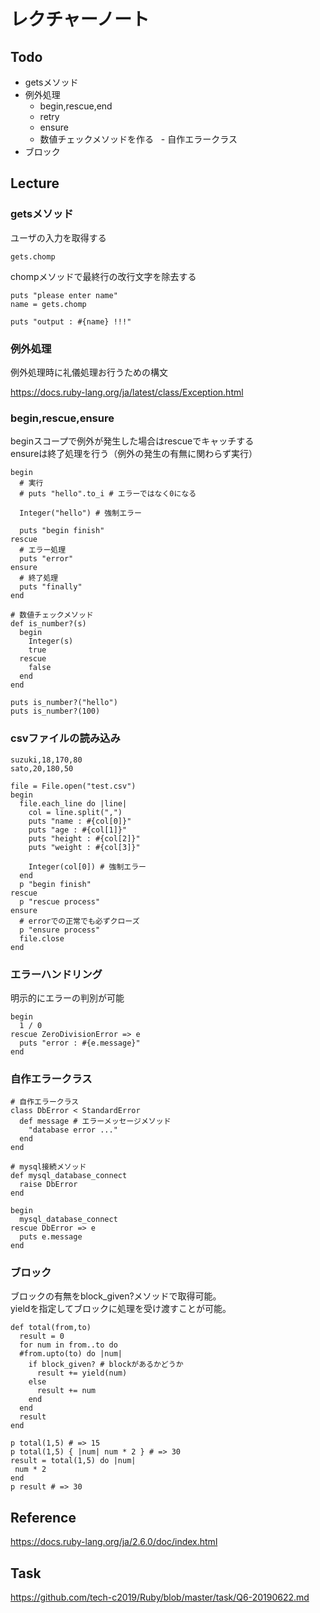 # レクチャーノート

## Todo
 - getsメソッド
 - 例外処理
   - begin,rescue,end
   - retry
   - ensure
   - 数値チェックメソッドを作る
   - 自作エラークラス
 - ブロック

## Lecture

### getsメソッド

ユーザの入力を取得する
```
gets.chomp
```
chompメソッドで最終行の改行文字を除去する

```
puts "please enter name"
name = gets.chomp

puts "output : #{name} !!!"
```

### 例外処理
例外処理時に礼儀処理お行うための構文

https://docs.ruby-lang.org/ja/latest/class/Exception.html  

### begin,rescue,ensure

beginスコープで例外が発生した場合はrescueでキャッチする  
ensureは終了処理を行う（例外の発生の有無に関わらず実行）
```
begin
  # 実行
  # puts "hello".to_i # エラーではなく0になる
  
  Integer("hello") # 強制エラー
  
  puts "begin finish"
rescue
  # エラー処理
  puts "error"
ensure
  # 終了処理
  puts "finally"
end
```

```
# 数値チェックメソッド
def is_number?(s)
  begin
    Integer(s)
    true
  rescue
    false
  end
end

puts is_number?("hello")
puts is_number?(100)
```

### csvファイルの読み込み

```ruby:test.csv
suzuki,18,170,80
sato,20,180,50
```

```
file = File.open("test.csv")
begin
  file.each_line do |line|
    col = line.split(",")
    puts "name : #{col[0]}"
    puts "age : #{col[1]}"
    puts "height : #{col[2]}"
    puts "weight : #{col[3]}"
    
    Integer(col[0]) # 強制エラー
  end
  p "begin finish"
rescue
  p "rescue process"
ensure
  # errorでの正常でも必ずクローズ
  p "ensure process"
  file.close 
end
```

### エラーハンドリング
明示的にエラーの判別が可能

```
begin 
  1 / 0
rescue ZeroDivisionError => e
  puts "error : #{e.message}"
end 
```

### 自作エラークラス

```
# 自作エラークラス
class DbError < StandardError
  def message # エラーメッセージメソッド
    "database error ..."
  end
end

# mysql接続メソッド
def mysql_database_connect
  raise DbError
end

begin 
  mysql_database_connect
rescue DbError => e
  puts e.message
end

```

### ブロック

ブロックの有無をblock_given?メソッドで取得可能。  
yieldを指定してブロックに処理を受け渡すことが可能。  
```
def total(from,to)
  result = 0
  for num in from..to do
  #from.upto(to) do |num|
    if block_given? # blockがあるかどうか
      result += yield(num)
    else
      result += num
    end
  end
  result
end

p total(1,5) # => 15
p total(1,5) { |num| num * 2 } # => 30
result = total(1,5) do |num|
 num * 2 
end
p result # => 30
```

## Reference
https://docs.ruby-lang.org/ja/2.6.0/doc/index.html  

## Task
https://github.com/tech-c2019/Ruby/blob/master/task/Q6-20190622.md

